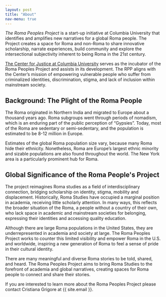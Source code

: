 ```yaml
---
layout: post
title: "About"
nav-menu: true
---
```


*The Roma Peoples Project* is a start-up initiative at Columbia University that identifies and amplifies new narratives for a global Roma people. The Project creates a space for Roma and non-Roma to share innovative scholarship, narrate experiences, build community and explore the intersectional subjectivity inherent to being Roma in the 21st century.

[The Center for Justice at Columbia University](http://centerforjustice.columbia.edu) serves as the incubator of the Roma Peoples Project and assists in its development. The RPP aligns with the Center’s mission of empowering vulnerable people who suffer from criminalized identities, discrimination, stigma, and lack of inclusion within mainstream society.

## Background: The Plight of the Roma People

The Roma originated in Northern India and migrated to Europe about a thousand years ago. Roma subgroups went through periods of nomadism, which is an enduring part of the public perception of “Gypsies”. Today, most of the Roma are sedentary or semi-sedentary, and the population is estimated to be 8-12 million in Europe.

Estimates of the global Roma population size vary, because many Roma hide their ethnicity. Nonetheless, Roma are Europe’s largest ethnic minority and sizable populations are also found throughout the world. The New York area is a particularly prominent hub for Roma.

## Global Significance of the Roma People's Project

The project reimagines Roma studies as a field of interdisciplinary connection, bridging scholarship on identity, stigma, mobility and displacement. Historically, Roma Studies have occupied a marginal position in academia, receiving little scholarly attention. In many ways, this reflects the broader situation of the Roma, a people without a country of their own, who lack space in academic and mainstream societies for belonging, expressing their identities and accessing quality education.

Although there are large Roma populations in the United States, they are underrepresented in academia and society at large. The Roma Peoples Project works to counter this limited visibility and empower Roma in the U.S. and worldwide, inspiring a new generation of Roma to feel a sense of pride in their cultural identity.

There are many meaningful and diverse Roma stories to be told, shared, and heard. The Roma Peoples Project aims to bring Roma Studies to the forefront of academia and global narratives, creating spaces for Roma people to connect and share their stories. 

If you are interested to learn more about the Roma Peoples Project please contact Cristiana Grigore at {{ site.email }}. 
